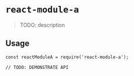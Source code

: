 # `react-module-a`

> TODO: description

## Usage

```
const reactModuleA = require('react-module-a');

// TODO: DEMONSTRATE API
```
